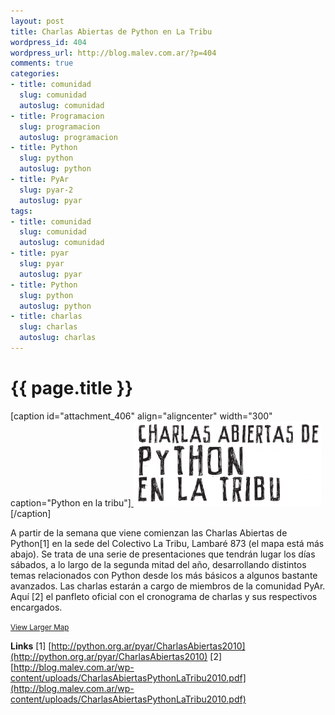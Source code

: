 ```yaml
--- 
layout: post
title: Charlas Abiertas de Python en La Tribu
wordpress_id: 404
wordpress_url: http://blog.malev.com.ar/?p=404
comments: true
categories: 
- title: comunidad
  slug: comunidad
  autoslug: comunidad
- title: Programacion
  slug: programacion
  autoslug: programacion
- title: Python
  slug: python
  autoslug: python
- title: PyAr
  slug: pyar-2
  autoslug: pyar
tags: 
- title: comunidad
  slug: comunidad
  autoslug: comunidad
- title: pyar
  slug: pyar
  autoslug: pyar
- title: Python
  slug: python
  autoslug: python
- title: charlas
  slug: charlas
  autoslug: charlas
---
```

{{ page.title }}
================
[caption id="attachment_406" align="aligncenter" width="300" caption="Python en la tribu"][
![](/images/posts/2010/07/charlasabiertaspytribu-300x136.png "charlasabiertaspytribu")
](http://python.org.ar/pyar/CharlasAbiertas2010)[/caption]

A partir de la semana que viene comienzan las Charlas Abiertas de Python[1] en la sede del Colectivo La Tribu, Lambaré 873 (el mapa está más abajo).
Se trata de una serie de presentaciones que tendrán lugar los días sábados, a lo largo de la segunda mitad del año, desarrollando distintos temas relacionados con Python desde los más básicos a algunos bastante avanzados. Las charlas estarán a cargo de miembros de la comunidad PyAr.
Aquí [2] el panfleto oficial con el cronograma de charlas y sus respectivos encargados.

<small>[View Larger Map](http://maps.google.com/maps?f=q&source=embed&hl=en&geocode=&q=Lambar%C3%A9+873,+ciudad+de+buenos+aires&sll=37.0625,-95.677068&sspn=47.167389,89.296875&ie=UTF8&hq=&hnear=Lambar%C3%A9+873,+Almagro,+Ciudad+Aut%C3%B3noma+de+Buenos+Aires,+Argentina&z=14&ll=-34.604634,-58.430473)</small>

**Links**
[1] [http://python.org.ar/pyar/CharlasAbiertas2010](http://python.org.ar/pyar/CharlasAbiertas2010)
[2] [http://blog.malev.com.ar/wp-content/uploads/CharlasAbiertasPythonLaTribu2010.pdf](http://blog.malev.com.ar/wp-content/uploads/CharlasAbiertasPythonLaTribu2010.pdf)

